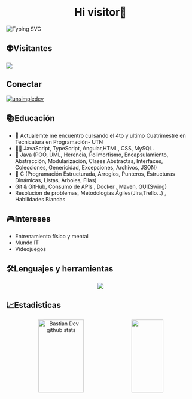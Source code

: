 <h1 align="center"> Hi visitor👋</h1>
  
 ![Typing SVG](https://readme-typing-svg.herokuapp.com/?color=02D9F7FF&size=35&center=true&vCenter=true&width=1000&lines=Desarrollador+frontend+👨‍💻;Desarrollador+backend+👨‍💻👨‍💻;Desarrollador+fullstack+👨‍💻👨‍💻👨‍💻;Que+gusto+verte+por+aqui+👋👋;Bienvenidos+👾👾;Argentina+pa´🇦🇷;!)
 </h1> 

## 👽Visitantes
<p align="left"><img align="center" src="https://profile-counter.glitch.me/leocaimmi/count.svg" /></p> 

## Conectar 
<a href="https://www.linkedin.com/in/leonardo-caimmi/" target="blank"><img align="center" src="https://img.shields.io/badge/LinkedIn-0077B5?style=for-the-badge&logo=linkedin&logoColor=white" alt="unsimpledev"/></a>
<!------------------------------------------------------------------------------------------------------>


## 📚Educación
<ul>
  <li>🔭  Actualemte me encuentro cursando el 4to y ultimo Cuatrimestre en Tecnicatura en Programación- UTN</li>
  <li>👨‍💻 JavaScript, TypeScript, Angular,HTML, CSS, MySQL.
  <li>🌱 Java (POO, UML, Herencia, Polimorfismo, Encapsulamiento, Abstracción, Modularización, Clases Abstractas, Interfaces, Colecciones, Genericidad, Excepciones, Archivos, JSON)</li>
  <li>📖 C (Programación Estructurada, Arreglos, Punteros, Estructuras Dinámicas, Listas, Árboles, Filas)</li>
  <li>Git & GitHub, Consumo de APIs , Docker , Maven, GUI(Swing)</li>
  <li>Resolucion de problemas, Metodologías Ágiles(Jira,Trello...) , Habilidades Blandas</li>
</ul>
<!------------------------------------------------------------------------------------------------------>

## 🎮Intereses
<ul>
  <li>Entrenamiento físico y mental</li>
  <li>Mundo IT</li>
  <li>Videojuegos</li>
</ul>
<!------------------------------------------------------------------------------------------------------>
 
## 🛠️Lenguajes y herramientas

<p align="center">
  <a href="https://skillicons.dev">
    <img src="https://skillicons.dev/icons?i=c,java,spring,mysql,javascript,typescript,angular,html,css,git,postman" />
  </a>
</p>
<!------------------------------------------------------------------------------------------------------>

## 📈Estadisticas
<div align="center">  
  <img width="49%" height="195px" src="https://github-readme-stats.vercel.app/api?username=leocaimmi&show_icons=true&count_private=true&hide_border=true&title_color=02D9F7FF&icon_color=02D9F7FF&text_color=c9d1d9&bg_color=0d1117" alt="Bastian Dev github stats" /> 
  
  <img width="41%" height="195px" src="https://github-readme-stats.vercel.app/api/top-langs/?username=leocaimmi&layout=compact&hide_border=true&title_color=02D9F7FF&text_color=02D9F7FF&bg_color=0d1117" />
</div> 
<!------------------------------------------------------------------------------------------------------>
